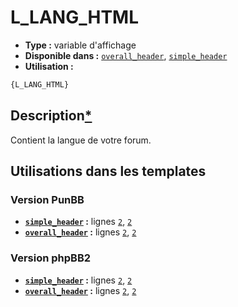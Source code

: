 # L_LANG_HTML
* __Type :__ variable d'affichage
* __Disponible dans :__ [`overall_header`](../tpl/var/overall_header.md#readme), [`simple_header`](../tpl/var/simple_header.md#readme)
* __Utilisation :__

```html
{L_LANG_HTML}
```

## Description[*](https://fa-tvars.appspot.com/var/L_LANG_HTML)
Contient la langue de votre forum.

## Utilisations dans les templates

### Version PunBB
* __[`simple_header`](../tpl/var/simple_header.md#readme) :__ lignes [`2`](../tpl/src/punbb/simple_header.tpl#L2), [`2`](../tpl/src/punbb/simple_header.tpl#L2)
* __[`overall_header`](../tpl/var/overall_header.md#readme) :__ lignes [`2`](../tpl/src/punbb/overall_header.tpl#L2), [`2`](../tpl/src/punbb/overall_header.tpl#L2)

### Version phpBB2
* __[`simple_header`](../tpl/var/simple_header.md#readme) :__ lignes [`2`](../tpl/src/subsilver/simple_header.tpl#L2), [`2`](../tpl/src/subsilver/simple_header.tpl#L2)
* __[`overall_header`](../tpl/var/overall_header.md#readme) :__ lignes [`2`](../tpl/src/subsilver/overall_header.tpl#L2), [`2`](../tpl/src/subsilver/overall_header.tpl#L2)